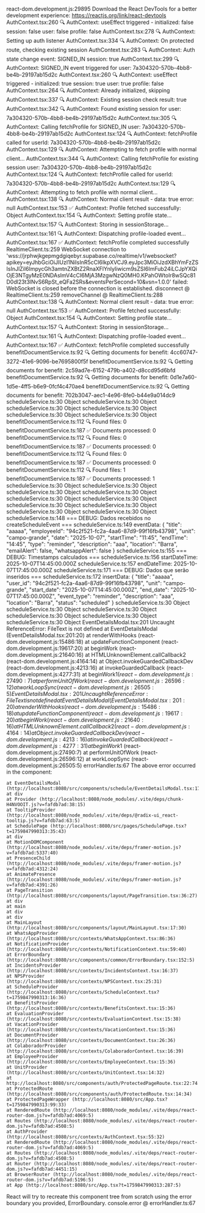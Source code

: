 react-dom.development.js:29895 Download the React DevTools for a better development experience: https://reactjs.org/link/react-devtools
AuthContext.tsx:260 🔍 AuthContext: useEffect triggered - initialized: false session: false user: false profile: false
AuthContext.tsx:278 🔍 AuthContext: Setting up auth listener
AuthContext.tsx:334 🔍 AuthContext: On protected route, checking existing session
AuthContext.tsx:283 🔍 AuthContext: Auth state change event: SIGNED_IN session: true
AuthContext.tsx:299 🔍 AuthContext: SIGNED_IN event triggered for user: 7a304320-570b-4bb8-be4b-29197ab15d2c
AuthContext.tsx:260 🔍 AuthContext: useEffect triggered - initialized: true session: true user: true profile: false
AuthContext.tsx:264 🔍 AuthContext: Already initialized, skipping
AuthContext.tsx:337 🔍 AuthContext: Existing session check result: true
AuthContext.tsx:342 🔍 AuthContext: Found existing session for user: 7a304320-570b-4bb8-be4b-29197ab15d2c
AuthContext.tsx:305 🔍 AuthContext: Calling fetchProfile for SIGNED_IN user: 7a304320-570b-4bb8-be4b-29197ab15d2c
AuthContext.tsx:124 🔍 AuthContext: fetchProfile called for userId: 7a304320-570b-4bb8-be4b-29197ab15d2c
AuthContext.tsx:129 🔍 AuthContext: Attempting to fetch profile with normal client...
AuthContext.tsx:344 🔍 AuthContext: Calling fetchProfile for existing session user: 7a304320-570b-4bb8-be4b-29197ab15d2c
AuthContext.tsx:124 🔍 AuthContext: fetchProfile called for userId: 7a304320-570b-4bb8-be4b-29197ab15d2c
AuthContext.tsx:129 🔍 AuthContext: Attempting to fetch profile with normal client...
AuthContext.tsx:138 🔍 AuthContext: Normal client result - data: true error: null
AuthContext.tsx:153 ✅ AuthContext: Profile fetched successfully: Object
AuthContext.tsx:154 🔍 AuthContext: Setting profile state...
AuthContext.tsx:157 🔍 AuthContext: Storing in sessionStorage...
AuthContext.tsx:161 🔍 AuthContext: Dispatching profile-loaded event...
AuthContext.tsx:167 ✅ AuthContext: fetchProfile completed successfully
RealtimeClient.ts:259  WebSocket connection to 'wss://jrphwjkgepmgdgiqebyr.supabase.co/realtime/v1/websocket?apikey=eyJhbGciOiJIUzI1NiIsInR5cCI6IkpXVCJ9.eyJpc3MiOiJzdXBhYmFzZSIsInJlZiI6ImpycGh3amtnZXBtZ2RnaXFlYnlyIiwicm9sZSI6ImFub24iLCJpYXQiOjE3NTgyMzE0NDAsImV4cCI6MjA3MzgwNzQ0MH0.KPahOWtolr8wSQc81D0dl23t3lNvS6RpSt_eQFa2SRs&eventsPerSecond=10&vsn=1.0.0' failed: WebSocket is closed before the connection is established.
disconnect @ RealtimeClient.ts:259
removeChannel @ RealtimeClient.ts:288
AuthContext.tsx:138 🔍 AuthContext: Normal client result - data: true error: null
AuthContext.tsx:153 ✅ AuthContext: Profile fetched successfully: Object
AuthContext.tsx:154 🔍 AuthContext: Setting profile state...
AuthContext.tsx:157 🔍 AuthContext: Storing in sessionStorage...
AuthContext.tsx:161 🔍 AuthContext: Dispatching profile-loaded event...
AuthContext.tsx:167 ✅ AuthContext: fetchProfile completed successfully
benefitDocumentService.ts:92 🔍 Getting documents for benefit: 4cc60747-3272-41e6-9096-be7695800f5f
benefitDocumentService.ts:92 🔍 Getting documents for benefit: 2c59ad7e-6152-479b-a402-d8ccd95d6bfd
benefitDocumentService.ts:92 🔍 Getting documents for benefit: 0d1e7a60-1d5e-4ff5-b6e9-0fcf4c470ae4
benefitDocumentService.ts:92 🔍 Getting documents for benefit: 702b3047-aec1-4e96-8fe0-b44e9a014dc9
scheduleService.ts:30 Object
scheduleService.ts:30 Object
scheduleService.ts:30 Object
scheduleService.ts:30 Object
scheduleService.ts:30 Object
scheduleService.ts:30 Object
benefitDocumentService.ts:112 🔍 Found files: 0
benefitDocumentService.ts:187 ✅ Documents processed: 0
benefitDocumentService.ts:112 🔍 Found files: 0
benefitDocumentService.ts:187 ✅ Documents processed: 0
benefitDocumentService.ts:112 🔍 Found files: 0
benefitDocumentService.ts:187 ✅ Documents processed: 0
benefitDocumentService.ts:112 🔍 Found files: 1
benefitDocumentService.ts:187 ✅ Documents processed: 1
scheduleService.ts:30 Object
scheduleService.ts:30 Object
scheduleService.ts:30 Object
scheduleService.ts:30 Object
scheduleService.ts:30 Object
scheduleService.ts:30 Object
scheduleService.ts:30 Object
scheduleService.ts:30 Object
scheduleService.ts:30 Object
scheduleService.ts:30 Object
scheduleService.ts:148 === DEBUG: Dados recebidos no createScheduleEvent ===
scheduleService.ts:149 eventData: {
  "title": "aaaaa",
  "employeeId": "94c2f521-fc2a-4aa6-87d9-99f16fb43798",
  "unit": "campo-grande",
  "date": "2025-10-07",
  "startTime": "11:45",
  "endTime": "14:45",
  "type": "reminder",
  "description": "aaa",
  "location": "Barra",
  "emailAlert": false,
  "whatsappAlert": false
}
scheduleService.ts:155 === DEBUG: Timestamps calculados ===
scheduleService.ts:156 startDateTime: 2025-10-07T14:45:00.000Z
scheduleService.ts:157 endDateTime: 2025-10-07T17:45:00.000Z
scheduleService.ts:171 === DEBUG: Dados que serão inseridos ===
scheduleService.ts:172 insertData: {
  "title": "aaaaa",
  "user_id": "94c2f521-fc2a-4aa6-87d9-99f16fb43798",
  "unit": "campo-grande",
  "start_date": "2025-10-07T14:45:00.000Z",
  "end_date": "2025-10-07T17:45:00.000Z",
  "event_type": "reminder",
  "description": "aaa",
  "location": "Barra",
  "status": "scheduled"
}
scheduleService.ts:30 Object
scheduleService.ts:30 Object
scheduleService.ts:30 Object
scheduleService.ts:30 Object
scheduleService.ts:30 Object
scheduleService.ts:30 Object
EventDetailsModal.tsx:201  Uncaught ReferenceError: FileText is not defined
    at EventDetailsModal (EventDetailsModal.tsx:201:20)
    at renderWithHooks (react-dom.development.js:15486:18)
    at updateFunctionComponent (react-dom.development.js:19617:20)
    at beginWork (react-dom.development.js:21640:16)
    at HTMLUnknownElement.callCallback2 (react-dom.development.js:4164:14)
    at Object.invokeGuardedCallbackDev (react-dom.development.js:4213:16)
    at invokeGuardedCallback (react-dom.development.js:4277:31)
    at beginWork$1 (react-dom.development.js:27490:7)
    at performUnitOfWork (react-dom.development.js:26596:12)
    at workLoopSync (react-dom.development.js:26505:5)
EventDetailsModal.tsx:201  Uncaught ReferenceError: FileText is not defined
    at EventDetailsModal (EventDetailsModal.tsx:201:20)
    at renderWithHooks (react-dom.development.js:15486:18)
    at updateFunctionComponent (react-dom.development.js:19617:20)
    at beginWork (react-dom.development.js:21640:16)
    at HTMLUnknownElement.callCallback2 (react-dom.development.js:4164:14)
    at Object.invokeGuardedCallbackDev (react-dom.development.js:4213:16)
    at invokeGuardedCallback (react-dom.development.js:4277:31)
    at beginWork$1 (react-dom.development.js:27490:7)
    at performUnitOfWork (react-dom.development.js:26596:12)
    at workLoopSync (react-dom.development.js:26505:5)
errorHandler.ts:67  The above error occurred in the <EventDetailsModal> component:

    at EventDetailsModal (http://localhost:8080/src/components/schedule/EventDetailsModal.tsx:17:30)
    at div
    at Provider (http://localhost:8080/node_modules/.vite/deps/chunk-H4NVOOIT.js?v=fafdb7ad:38:15)
    at TooltipProvider (http://localhost:8080/node_modules/.vite/deps/@radix-ui_react-tooltip.js?v=fafdb7ad:63:5)
    at SchedulePage (http://localhost:8080/src/pages/SchedulePage.tsx?t=1759847990313:35:43)
    at div
    at MotionDOMComponent (http://localhost:8080/node_modules/.vite/deps/framer-motion.js?v=fafdb7ad:5337:40)
    at PresenceChild (http://localhost:8080/node_modules/.vite/deps/framer-motion.js?v=fafdb7ad:4312:24)
    at AnimatePresence (http://localhost:8080/node_modules/.vite/deps/framer-motion.js?v=fafdb7ad:4391:26)
    at PageTransition (http://localhost:8080/src/components/layout/PageTransition.tsx:36:27)
    at div
    at main
    at div
    at div
    at MainLayout (http://localhost:8080/src/components/layout/MainLayout.tsx:17:30)
    at WhatsAppProvider (http://localhost:8080/src/contexts/WhatsAppContext.tsx:86:36)
    at NotificationProvider (http://localhost:8080/src/contexts/NotificationContext.tsx:59:40)
    at ErrorBoundary (http://localhost:8080/src/components/common/ErrorBoundary.tsx:152:5)
    at IncidentsProvider (http://localhost:8080/src/contexts/IncidentsContext.tsx:16:37)
    at NPSProvider (http://localhost:8080/src/contexts/NPSContext.tsx:25:31)
    at ScheduleProvider (http://localhost:8080/src/contexts/ScheduleContext.tsx?t=1759847990313:16:36)
    at BenefitsProvider (http://localhost:8080/src/contexts/BenefitsContext.tsx:15:36)
    at EvaluationProvider (http://localhost:8080/src/contexts/EvaluationContext.tsx:15:38)
    at VacationProvider (http://localhost:8080/src/contexts/VacationContext.tsx:15:36)
    at DocumentProvider (http://localhost:8080/src/contexts/DocumentContext.tsx:26:36)
    at ColaboradorProvider (http://localhost:8080/src/contexts/ColaboradorContext.tsx:16:39)
    at EmployeeProvider (http://localhost:8080/src/contexts/EmployeeContext.tsx:15:36)
    at UnitProvider (http://localhost:8080/src/contexts/UnitContext.tsx:14:32)
    at http://localhost:8080/src/components/auth/ProtectedPageRoute.tsx:22:74
    at ProtectedRoute (http://localhost:8080/src/components/auth/ProtectedRoute.tsx:14:34)
    at ProtectedPageWrapper (http://localhost:8080/src/App.tsx?t=1759847990313:99:33)
    at RenderedRoute (http://localhost:8080/node_modules/.vite/deps/react-router-dom.js?v=fafdb7ad:4069:5)
    at Routes (http://localhost:8080/node_modules/.vite/deps/react-router-dom.js?v=fafdb7ad:4508:5)
    at AuthProvider (http://localhost:8080/src/contexts/AuthContext.tsx:55:32)
    at RenderedRoute (http://localhost:8080/node_modules/.vite/deps/react-router-dom.js?v=fafdb7ad:4069:5)
    at Routes (http://localhost:8080/node_modules/.vite/deps/react-router-dom.js?v=fafdb7ad:4508:5)
    at Router (http://localhost:8080/node_modules/.vite/deps/react-router-dom.js?v=fafdb7ad:4451:15)
    at BrowserRouter (http://localhost:8080/node_modules/.vite/deps/react-router-dom.js?v=fafdb7ad:5196:5)
    at App (http://localhost:8080/src/App.tsx?t=1759847990313:287:5)

React will try to recreate this component tree from scratch using the error boundary you provided, ErrorBoundary.
console.error @ errorHandler.ts:67

